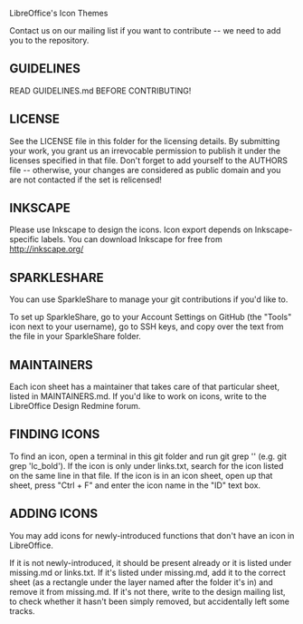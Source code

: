 LibreOffice's Icon Themes

Contact us on our mailing list if you want to contribute -- we need to add you to the repository.

GUIDELINES
----------
READ GUIDELINES.md BEFORE CONTRIBUTING!

LICENSE
-------
See the LICENSE file in this folder for the licensing details.
By submitting your work, you grant us an irrevocable permission to publish it under the licenses specified in that file.
Don't forget to add yourself to the AUTHORS file -- otherwise, your changes are considered as public domain and you are not contacted if the set is relicensed!

INKSCAPE
--------
Please use Inkscape to design the icons. Icon export depends on Inkscape-specific labels.
You can download Inkscape for free from http://inkscape.org/

SPARKLESHARE
------------
You can use SparkleShare to manage your git contributions if you'd like to.

To set up SparkleShare, go to your Account Settings on GitHub (the "Tools" icon next to your username), go to SSH keys, and copy over the text from the file in your SparkleShare folder.

MAINTAINERS
-----------
Each icon sheet has a maintainer that takes care of that particular sheet, listed in MAINTAINERS.md. If you'd like to work on icons, write to the LibreOffice Design Redmine forum.

FINDING ICONS
-------------
To find an icon, open a terminal in this git folder and run git grep '<icon name>' (e.g. git grep 'lc_bold'). If the icon is only under links.txt, search for the icon listed on the same line in that file. If the icon is in an icon sheet, open up that sheet, press "Ctrl + F" and enter the icon name in the "ID" text box.

ADDING ICONS
------------
You may add icons for newly-introduced functions that don't have an icon in LibreOffice.

If it is not newly-introduced, it should be present already or it is listed under missing.md or links.txt. If it's listed under missing.md, add it to the correct sheet (as a rectangle under the layer named after the folder it's in) and remove it from missing.md. If it's not there, write to the design mailing list, to check whether it hasn't been simply removed, but accidentally left some tracks.
